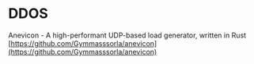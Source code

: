 # DDOS

Anevicon - A high-performant UDP-based load generator, written in Rust [https://github.com/Gymmasssorla/anevicon](https://github.com/Gymmasssorla/anevicon)
